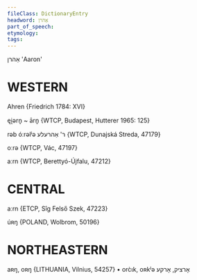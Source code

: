 ```yaml
---
fileClass: DictionaryEntry
headword: אַהרן
part_of_speech: 
etymology: 
tags: 
---
```

אַהרן
'Aaron'

WESTERN
========

Ahren {Friedrich 1784: XVI}

ęi̯ərn̥ ~ ārn̥ {WTCP, Budapest, Hutterer 1965: 125}

rəb óːrəlʲə ר' אַהרעלע {WTCP, Dunajská Streda, 47179}

oːrə {WTCP, Vác, 47197}

aːrn {WTCP, Berettyó-Újfalu, 47212}

CENTRAL
========

aːrn {ETCP, Sîg Felső Szek, 47223}

úʀŋ {POLAND, Wolbrom, 50196}

NORTHEASTERN
==============

aʀŋ, oʀŋ {LITHUANIA, Vilnius, 54257}
	•	orc̀ɩk, oʀkʲə אָרציק, אָרקע
